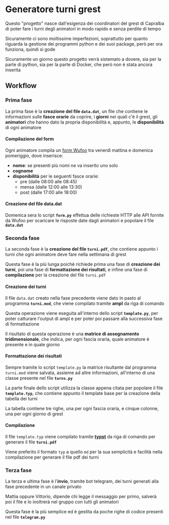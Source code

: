 # Generatore turni grest

Questo "progetto" nasce dall'esigenza dei coordinatori del grest di Capralba di poter fare i turni degli animatori in modo rapido e senza perdite di tempo

Sicuramente ci sono moltissime imperfezioni, soprattutto per quanto riguarda la gestione dei programmi python e dei suoi package, però per ora funziona, quindi si gode

Sicuramente un giorno questo progetto verrà sistemato a dovere, sia per la parte di python, sia per la parte di Docker, che però non è stata ancora inserita

## Workflow

### Prima fase

La prima fase è la __creazione del file `data.dat`__, un file che contiene le informazioni sulle __fasce orarie__ da coprire, i __giorni__ nei quali c'è il grest, gli __animatori__ che hanno dato la propria disponibilità e, appunto, le __disponibilità__ di ogni animatore

#### Compilazione del form

Ogni animatore compila un [form Wufoo](https://www.wufoo.com/) tra venerdì mattina e domenica pomeriggio, dove inserisce:
* __nome__: se presenti più nomi ne va inserito uno solo
* __cognome__
* __disponibilità__ per le seguenti fasce orarie:
  * pre (dalle 08:00 alle 08:45)
  * mensa (dalle 12:00 alle 13:30)
  * post (dalle 17:00 alle 18:00)

#### Creazione del file data.dat

Domenica sera lo script __`form.py`__ effettua delle richieste HTTP alle API fornite da Wufoo per scaricare le risposte date dagli animatori e popolare il file __`data.dat`__

### Seconda fase

La seconda fase è la __creazione del file `turni.pdf`__, che contiene appunto i turni che ogni animatore deve fare nella settimana di grest

Questa fase è la più lunga poichè richiede prima una fase di __creazione dei turni__, poi una fase di __formattazione dei risultati__, e infine una fase di __compilazione__ per la creazione del file `turni.pdf`

#### Creazione dei turni

Il file `data.dat` creato nella fase precedente viene dato in pasto al programma __`turni.mod`__, che viene compilato tramite __ampl__ da riga di comando

Questa operazione viene eseguita all'interno dello script __`template.py`__, per poter catturare l'output di ampl e per poter poi passare alla successiva fase di formattazione

Il risultato di questa operazione è una __matrice di assegnamento tridimensionale__, che indica, per ogni fascia oraria, quale animatore è presente e in quale giorno

#### Formattazione dei risultati

Sempre tramite lo script `template.py` la matrice risultante dal programma `turni.mod` viene salvata, assieme ad altre informazioni, all'interno di una classe presente nel file __`turns.py`__

La parte finale dello script utilizza la classe appena citata per popolare il file __`template.typ`__, che contiene appunto il template base per la creazione della tabella dei turni

La tabella contiene tre righe, una per ogni fascia oraria, e cinque colonne, una per ogni giorno di grest

#### Compilazione

Il file `template.typ` viene compilato tramite [__typst__](https://github.com/typst/typst) da riga di comando per generare il file __`turni.pdf`__

Viene preferito il formato `typ` a quello `md` per la sua semplicità e facilità nella compilazione per generare il file pdf dei turni

### Terza fase

La terza e ultima fase è l'__invio__, tramite bot telegram, dei turni generati alla fase precedente in un canale privato

Mattia oppure Vittorio, dipende chi legge il messaggio per primo, salverà poi il file e lo inoltrerà nel gruppo con tutti gli animatori

Questa fase è la più semplice ed è gestita da poche righe di codice presenti nel file __`telegram.py`__
